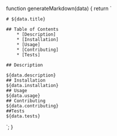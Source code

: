 function generateMarkdown(data) {
    return `
    
    # ${data.title}
  
    ## Table of Contents
        * [Description]
        * [Installation]
        * [Usage]
        * [Contributing]
        * [Tests]
    
    ## Description
    
    ${data.description}
    ## Installation
    ${data.installation}
    ## Usage
    ${data.usage}
    ## Contributing
    ${data.contributing}
    ##Tests
    ${data.tests}
  `;
  }